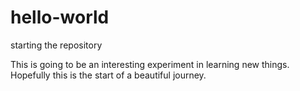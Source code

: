# hello-world
starting the repository

This is going to be an interesting experiment in learning new things. Hopefully this is the start of a beautiful journey.
